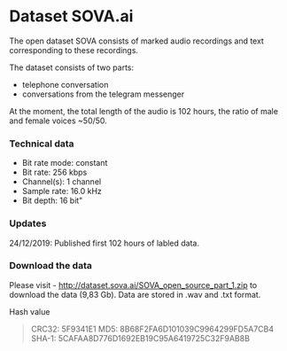 # Dataset SOVA.ai

The open dataset SOVA consists of marked audio recordings and text corresponding to these recordings.

The dataset consists of two parts:
* telephone conversation
* conversations from the telegram messenger

At the moment, the total length of the audio is 102 hours, the ratio of male and female voices ~50/50.

### Technical data
* Bit rate mode: constant
* Bit rate: 256 kbps
* Channel(s): 1 channel
* Sample rate: 16.0 kHz
* Bit depth: 16 bit"

### Updates

24/12/2019: Published first 102 hours of labled data.

### Download the data

Please visit - http://dataset.sova.ai/SOVA_open_source_part_1.zip to download the data (9,83 Gb). Data are stored in .wav and .txt format.

Hash value

> CRC32: 5F9341E1
> MD5: 8B68F2FA6D101039C9964299FD5A7CB4
> SHA-1: 5CAFAA8D776D1692EB19C95A6419725C32F9AB8B
 


